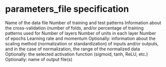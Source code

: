 # parameters_file specification

Name of the data file
Number of training and test patterns
Information about the cross-validation (number of folds, and/or percentage of training patterns used for
Number of layers
Number of units in each layer
Number of epochs
Learning rate and momentum
Optionally: information about the scaling method (normalization or standardization) of inputs and/or outputs, and in the case of normalization, the range of the normalized data
Optionally: the selected activation function (sigmoid, tanh, ReLU, etc.)
Optionally: name of output file(s)